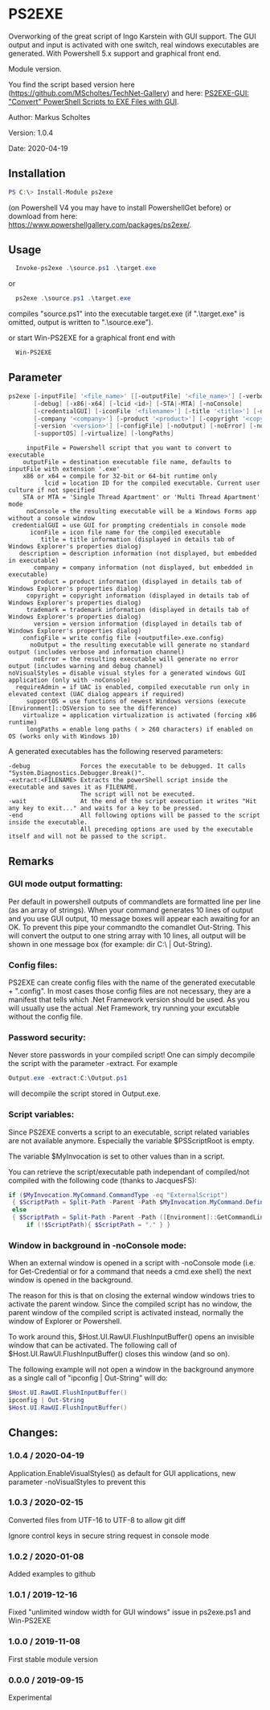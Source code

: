 # PS2EXE
Overworking of the great script of Ingo Karstein with GUI support. The GUI output and input is activated with one switch, real windows executables are generated. With Powershell 5.x support and graphical front end.

Module version.

You find the script based version here (https://github.com/MScholtes/TechNet-Gallery) and here: [PS2EXE-GUI: "Convert" PowerShell Scripts to EXE Files with GUI](https://gallery.technet.microsoft.com/PS2EXE-GUI-Convert-e7cb69d5).

Author: Markus Scholtes

Version: 1.0.4

Date: 2020-04-19

## Installation

```powershell
PS C:\> Install-Module ps2exe
```
(on Powershell V4 you may have to install PowershellGet before) or download from here: https://www.powershellgallery.com/packages/ps2exe/.

## Usage
```powershell
  Invoke-ps2exe .\source.ps1 .\target.exe
```
or
```powershell
  ps2exe .\source.ps1 .\target.exe
```
compiles "source.ps1" into the executable target.exe (if ".\target.exe" is omitted, output is written to ".\source.exe").

or start Win-PS2EXE for a graphical front end with
```powershell
  Win-PS2EXE
```

## Parameter
```powershell
ps2exe [-inputFile] '<file_name>' [[-outputFile] '<file_name>'] [-verbose]
       [-debug] [-x86|-x64] [-lcid <id>] [-STA|-MTA] [-noConsole]
       [-credentialGUI] [-iconFile '<filename>'] [-title '<title>'] [-description '<description>']
       [-company '<company>'] [-product '<product>'] [-copyright '<copyright>'] [-trademark '<trademark>']
       [-version '<version>'] [-configFile] [-noOutput] [-noError] [-noVisualStyles] [-requireAdmin]
       [-supportOS] [-virtualize] [-longPaths]
```

```
     inputFile = Powershell script that you want to convert to executable
    outputFile = destination executable file name, defaults to inputFile with extension '.exe'
    x86 or x64 = compile for 32-bit or 64-bit runtime only
          lcid = location ID for the compiled executable. Current user culture if not specified
    STA or MTA = 'Single Thread Apartment' or 'Multi Thread Apartment' mode
     noConsole = the resulting executable will be a Windows Forms app without a console window
 credentialGUI = use GUI for prompting credentials in console mode
      iconFile = icon file name for the compiled executable
         title = title information (displayed in details tab of Windows Explorer's properties dialog)
   description = description information (not displayed, but embedded in executable)
       company = company information (not displayed, but embedded in executable)
       product = product information (displayed in details tab of Windows Explorer's properties dialog)
     copyright = copyright information (displayed in details tab of Windows Explorer's properties dialog)
     trademark = trademark information (displayed in details tab of Windows Explorer's properties dialog)
       version = version information (displayed in details tab of Windows Explorer's properties dialog)
    configFile = write config file (<outputfile>.exe.config)
      noOutput = the resulting executable will generate no standard output (includes verbose and information channel)
       noError = the resulting executable will generate no error output (includes warning and debug channel)
noVisualStyles = disable visual styles for a generated windows GUI application (only with -noConsole)      
  requireAdmin = if UAC is enabled, compiled executable run only in elevated context (UAC dialog appears if required)
     supportOS = use functions of newest Windows versions (execute [Environment]::OSVersion to see the difference)
    virtualize = application virtualization is activated (forcing x86 runtime)
     longPaths = enable long paths ( > 260 characters) if enabled on OS (works only with Windows 10)
```

A generated executables has the following reserved parameters:

```
-debug              Forces the executable to be debugged. It calls "System.Diagnostics.Debugger.Break()".
-extract:<FILENAME> Extracts the powerShell script inside the executable and saves it as FILENAME.
                    The script will not be executed.
-wait               At the end of the script execution it writes "Hit any key to exit..." and waits for a key to be pressed.
-end                All following options will be passed to the script inside the executable.
                    All preceding options are used by the executable itself and will not be passed to the script.
```


## Remarks

### GUI mode output formatting:
Per default in powershell outputs of commandlets are formatted line per line (as an array of strings). When your command generates 10 lines of output and you use GUI output, 10 message boxes will appear each awaiting for an OK. To prevent this pipe your commandto the comandlet Out-String. This will convert the output to one string array with 10 lines, all output will be shown in one message box (for example: dir C:\ | Out-String).

### Config files:
PS2EXE can create config files with the name of the generated executable + ".config". In most cases those config files are not necessary, they are a manifest that tells which .Net Framework version should be used. As you will usually use the actual .Net Framework, try running your excutable without the config file.

### Password security:
Never store passwords in your compiled script! One can simply decompile the script with the parameter -extract. For example 
```powershell
Output.exe -extract:C:\Output.ps1
```
will decompile the script stored in Output.exe.

### Script variables:
Since PS2EXE converts a script to an executable, script related variables are not available anymore. Especially the variable $PSScriptRoot is empty.

The variable $MyInvocation is set to other values than in a script.

You can retrieve the script/executable path independant of compiled/not compiled with the following code (thanks to JacquesFS):

```powershell
if ($MyInvocation.MyCommand.CommandType -eq "ExternalScript")
 { $ScriptPath = Split-Path -Parent -Path $MyInvocation.MyCommand.Definition }
 else
 { $ScriptPath = Split-Path -Parent -Path ([Environment]::GetCommandLineArgs()[0]) 
     if (!$ScriptPath){ $ScriptPath = "." } }
```

### Window in background in -noConsole mode:
When an external window is opened in a script with -noConsole mode (i.e. for Get-Credential or for a command that needs a cmd.exe shell) the next window is opened in the background.

The reason for this is that on closing the external window windows tries to activate the parent window. Since the compiled script has no window, the parent window of the compiled script is activated instead, normally the window of Explorer or Powershell.

To work around this, $Host.UI.RawUI.FlushInputBuffer() opens an invisible window that can be activated. The following call of $Host.UI.RawUI.FlushInputBuffer() closes this window (and so on).

The following example will not open a window in the background anymore as a single call of "ipconfig | Out-String" will do:

```powershell
$Host.UI.RawUI.FlushInputBuffer()
ipconfig | Out-String
$Host.UI.RawUI.FlushInputBuffer()
```

## Changes:
### 1.0.4 / 2020-04-19
Application.EnableVisualStyles() as default for GUI applications, new parameter -noVisualStyles to prevent this

### 1.0.3 / 2020-02-15
Converted files from UTF-16 to UTF-8 to allow git diff

Ignore control keys in secure string request in console mode

### 1.0.2 / 2020-01-08
Added examples to github

### 1.0.1 / 2019-12-16
Fixed "unlimited window width for GUI windows" issue in ps2exe.ps1 and Win-PS2EXE

### 1.0.0 / 2019-11-08
First stable module version

### 0.0.0 / 2019-09-15
Experimental
